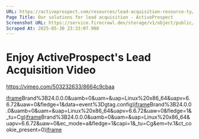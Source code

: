 ```yaml
---
URL: https://activeprospect.com/resources/lead-acquisition-resource-ty/
Page Title: Our solutions for lead acquisition - ActiveProspect
Screenshot URL: https://service.firecrawl.dev/storage/v1/object/public/media/screenshot-066ac4d7-cbf9-4b6b-9bf0-a1db40676bf1.png
Scraped At: 2025-05-30 23:33:07.908
---
```

# Enjoy ActiveProspect's Lead Acquisition Video

https://vimeo.com/503232633/8664c9cbaa

[iframe](https://td.doubleclick.net/td/rul/1064715784?random=1748647979610&cv=11&fst=1748647979610&fmt=3&bg=ffffff&guid=ON&async=1&gtm=45be55s2h1v890149784z86705227za200zb6705227&gcd=13l3l3l3l1l1&dma=0&tag_exp=101509157~103116026~103200004~103233427~103252644~103252646~103351866~103351868~104481633~104481635~104559073~104559075~104612245~104612247&ptag_exp=101509157~103116026~103200004~103233427~103252644~103252646~103351866~103351868~104481633~104481635~104559073~104559075~104612245~104612247&u_w=1280&u_h=1024&url=https%3A%2F%2Factiveprospect.com%2Fresources%2Flead-acquisition-resource-ty%2F&hn=www.googleadservices.com&frm=0&tiba=Our%20solutions%20for%20lead%20acquisition%20-%20ActiveProspect&npa=0&pscdl=noapi&auid=890318400.1748647976&uaa=x86&uab=64&uafvl=Google%2520Chrome%3B137.0.7151.55%7CChromium%3B137.0.7151.55%7CNot%252FA)Brand%3B24.0.0.0&uamb=0&uam=&uap=Linux%20x86_64&uapv=6.6.72&uaw=0&fledge=1&data=event%3Dgtag.config)[iframe](https://td.doubleclick.net/td/rul/1064715784?random=1748647979815&cv=11&fst=1748647979815&fmt=3&bg=ffffff&guid=ON&async=1&gtm=45be55s2h1v890149784z86705227za200zb6705227&gcd=13l3l3l3l1l1&dma=0&tag_exp=101509157~103116026~103200004~103233427~103252644~103252646~103351866~103351868~104481633~104481635~104559073~104559075~104612245~104612247&ptag_exp=101509157~103116026~103200004~103233427~103252644~103252646~103351866~103351868~104481633~104481635~104559073~104559075~104612245~104612247&u_w=1280&u_h=1024&url=https%3A%2F%2Factiveprospect.com%2Fresources%2Flead-acquisition-resource-ty%2F&hn=www.googleadservices.com&frm=0&tiba=Our%20solutions%20for%20lead%20acquisition%20-%20ActiveProspect&npa=0&pscdl=noapi&auid=890318400.1748647976&uaa=x86&uab=64&uafvl=Google%2520Chrome%3B137.0.7151.55%7CChromium%3B137.0.7151.55%7CNot%252FA)Brand%3B24.0.0.0&uamb=0&uam=&uap=Linux%20x86_64&uapv=6.6.72&uaw=0&fledge=1&_tu=Cg)[iframe](https://td.doubleclick.net/td/rul/1064715784?random=1748647979828&cv=11&fst=1748647979828&fmt=3&bg=ffffff&guid=ON&async=1&gcl_ctr=1&gtm=45be55s2h1v890149784z86705227za200zb6705227&gcd=13l3l3l3l1l1&dma=0&tag_exp=101509157~103116026~103200004~103233427~103252644~103252646~103351866~103351868~104481633~104481635~104559073~104559075~104612245~104612247~103308613&ptag_exp=101509157~103116026~103200004~103233427~103252644~103252646~103351866~103351868~104481633~104481635~104559073~104559075~104612245~104612247&u_w=1280&u_h=1024&url=https%3A%2F%2Factiveprospect.com%2Fresources%2Flead-acquisition-resource-ty%2F&label=ycQ5CNPTzeoYEIiM2fsD&hn=www.googleadservices.com&frm=0&tiba=Our%20solutions%20for%20lead%20acquisition%20-%20ActiveProspect&value=0&bttype=purchase&npa=0&pscdl=noapi&auid=890318400.1748647976&uaa=x86&uab=64&uafvl=Google%2520Chrome%3B137.0.7151.55%7CChromium%3B137.0.7151.55%7CNot%252FA)Brand%3B24.0.0.0&uamb=0&uam=&uap=Linux%20x86_64&uapv=6.6.72&uaw=0&ec_mode=a&fledge=1&capi=1&_tu=Cg&em=tv.1&ct_cookie_present=0)[iframe](javascript:false)

